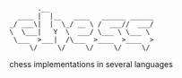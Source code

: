 ```
       .__                          
  ____ |  |__   ____   ______ ______
_/ ___\|  |  \_/ __ \ /  ___//  ___/
\  \___|   Y  \  ___/ \___ \ \___ \ 
 \___  >___|  /\___  >____  >____  >
     \/     \/     \/     \/     \/ 
```

chess implementations in several languages
